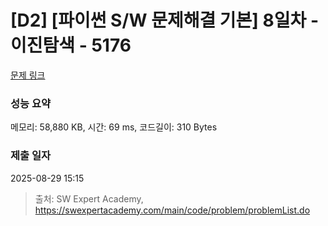 # [D2] [파이썬 S/W 문제해결 기본] 8일차 - 이진탐색 - 5176 

[문제 링크](https://swexpertacademy.com/main/code/problem/problemDetail.do?contestProbId=AWTa0jjq4ggDFAVT) 

### 성능 요약

메모리: 58,880 KB, 시간: 69 ms, 코드길이: 310 Bytes

### 제출 일자

2025-08-29 15:15



> 출처: SW Expert Academy, https://swexpertacademy.com/main/code/problem/problemList.do